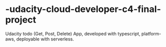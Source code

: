 # -udacity-cloud-developer-c4-final-project
Udacity todo (Get, Post, Delete) App, developed with typescript, platform-aws, deployable with serverless.
